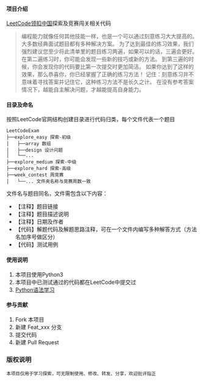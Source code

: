 
#### 项目介绍
[LeetCode领扣中国](https://leetcode-cn.com/)探索及竞赛闯关相关代码


> 编程能力就像任何其他技能一样，也是一个可以通过刻意练习大大提高的。
> 大多数经典面试题目都有多种解决方案。 为了达到最佳的练习效果，我们强烈建议您至少将此清单里的题目练习两遍，如果可以的话，三遍会更好。
> 在第二遍练习时，你可能会发现一些新的技巧或新的方法。 到第三遍的时候，你会发现你的代码要比第一次提交时更加简洁。 如果你达到了这样的效果，那么恭喜你，你已经掌握了正确的练习方法！
> 记住：刻意练习并不意味着寻找答案并记住它，这种练习方法不是长久之计。 在没有参考答案情况下，越能自主解决问题，才越能提高自身能力。


#### 目录及命名
按照LeetCode官网结构创建目录进行代码归类，每个文件代表一个题目
```
LeetCodeExam
├──explore_easy 探索-初级
│   ├──array 数组
│   ├──design 设计问题
│   └──...
├──explore_medium 探索-中级
├──explore_hard 探索-高级
├──week_contest 周竞赛
│   └──... 文件夹名称与竞赛周数一致
```

文件名与题目同名，文件需包含以下内容：
- 【注释】题目链接
- 【注释】题目描述说明
- 【注释】日期及作者
- 【代码】解题代码及解题思路注释，可在一个文件内编写多种解答方式（方法名加序号做区分）
- 【代码】测试用例


#### 使用说明
1. 本项目使用Python3
2. 本项目中已测试通过的代码都在LeetCode中提交过
3. [Python语法学习](http://www.runoob.com/python3/python3-tutorial.html)


#### 参与贡献
1. Fork 本项目
2. 新建 Feat_xxx 分支
3. 提交代码
4. 新建 Pull Request


### 版权说明
```
本项目仅用于学习探索，可无限制使用、修改、转发、分享，欢迎批评指正
```
